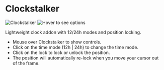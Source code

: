 Clockstalker
============

![Clockstalker](http://i.imgur.com/Qb3wcmH.png) ![Hover to see options](http://i.imgur.com/WQM9btk.png)


Lightweight clock addon with 12/24h modes and position locking.

- Mouse over Clockstalker to show controls.
- Click on the time mode (12h | 24h) to change the time mode.
- Click on the lock to lock or unlock the position.
- The position will automatically re-lock when you move your cursor out of the frame.
